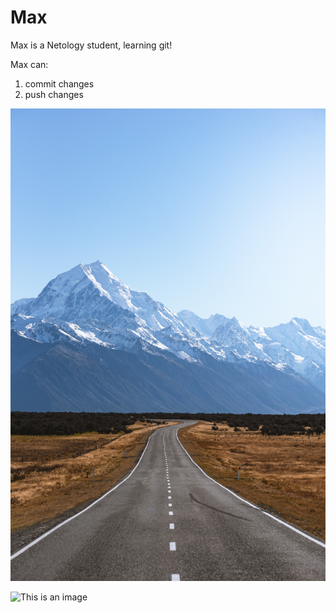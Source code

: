 # Max

Max is a Netology student, learning git!

Max can: 
1. commit changes 
2. push changes 

![max](img/max.jpg)


![This is an image](https://myoctocat.com/assets/images/base-octocat.svg)


